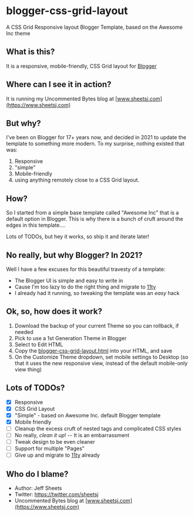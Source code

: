 # blogger-css-grid-layout
A CSS Grid Responsive layout Blogger Template, based on the Awesome Inc theme

## What is this?
It is a responsive, mobile-friendly, CSS Grid layout for [Blogger](blogger.com)

## Where can I see it in action?
It is running my Uncommented Bytes blog at [www.sheetsj.com](https://www.sheetsj.com)

## But why?
I've been on Blogger for 17+ years now, and decided in 2021 to update the template to something more modern. To my surprise, nothing existed that was:

1. Responsive
1. "simple"
1. Mobile-friendly
1. using anything remotely close to a CSS Grid layout.

## How?
So I started from a simple base template called "Awesome Inc" that is a default option in Blogger. This is why there is a bunch of cruft around the edges in this template....

Lots of TODOs, but hey it works, so ship it and iterate later!

## No really, but why Blogger? In 2021?
Well I have a few excuses for this beautiful travesty of a template:

- The Blogger UI is simple and easy to write in
- Cause I'm too lazy to do the right thing and migrate to [11ty](https://www.11ty.dev/)
- I already had it running, so tweaking the template was an _easy_ hack

## Ok, so, how does it work?
1. Download the backup of your current Theme so you can rollback, if needed
1. Pick to use a 1st Generation Theme in Blogger
1. Select to Edit HTML
1. Copy the [blogger-css-grid-layout.html](blogger-css-grid-layout.html) into your HTML, and save
1. On the Customize Theme dropdown, set mobile settings to Desktop (so that it uses the new responsive view, instead of the default mobile-only view thing)

## Lots of TODOs?
- [x] Responsive
- [x] CSS Grid Layout
- [x] "Simple" - based on Awesome Inc. default Blogger template
- [x] Mobile friendly
- [ ] Cleanup the excess cruft of nested tags and complicated CSS styles
- [ ] No really, *clean it up*! -- It is an embarrassment
- [ ] Tweak design to be even cleaner
- [ ] Support for multiple "Pages"
- [ ] Give up and migrate to [11ty](https://www.11ty.dev/) already

## Who do I blame?
- Author: Jeff Sheets
- Twitter: https://twitter.com/sheetsj
- Uncommented Bytes blog at [www.sheetsj.com](https://www.sheetsj.com)
